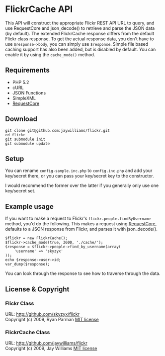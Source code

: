 # FlickrCache API

This API will construct the appropriate Flickr REST API URL to query, and use RequestCore and json_decode() to retrieve and parse the JSON data (by default).
The extended FlickrCache response differs from the default Flickr class response. To get the actual response data, you don't have to use `$response->body`, you can simply use `$response`. Simple file based caching support has also been added, but is disabled by default. You can enable it by using the `cache_mode()` method.

## Requirements

* PHP 5.2
* cURL
* JSON Functions
* SimpleXML
* [RequestCore](http://github.com/skyzyx/requestcore)

## Download

	git clone git@github.com:jaywilliams/flickr.git
	cd flickr
	git submodule init
	git submodule update

## Setup

You can rename `config-sample.inc.php` to `config.inc.php` and add your key/secret there, or you can pass your key/secret key to the constructor.

I would recommend the former over the latter if you generally only use one key/secret set.

## Example usage

If you want to make a request to Flickr's `flickr.people.findByUsername` method, you'd do the following. This makes a request using [RequestCore](http://github.com/skyzyx/requestcore), defaults to a JSON response from Flickr, and parses it with json_decode().

	$flickr = new FlickrCache();
	$flickr->cache_mode(true, 3600, './cache/');
	$response = $flickr->people->find_by_username(array(
		'username' => 'skyzyx'
	));
	echo $response->user->id;
	var_dump($response);

You can look through the response to see how to traverse through the data.



## License & Copyright

### Flickr Class

URL: <http://github.com/skyzyx/flickr>  
Copyright (c) 2009, Ryan Parman [MIT license](http://www.opensource.org/licenses/mit-license.php)

### FlickrCache Class

URL: <http://github.com/jaywilliams/flickr>  
Copyright (c) 2009, Jay Williams [MIT license](http://www.opensource.org/licenses/mit-license.php)
